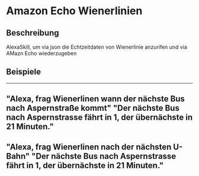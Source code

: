 # Amazon Echo Wienerlinien

## Beschreibung

AlexaSkill, um via json die Echtzeitdaten von Wienerlinie anzurifen und via AMazn Echo wiederzugeben

## Beispiele

---
"Alexa, frag Wienerlinen wann der nächste Bus nach Aspernstraße kommt"
"Der nächste Bus nach Aspernstrasse fährt in 1, der übernächste in 21 Minuten."
---
"Alexa, frag Wienerlinen nach der nächsten U-Bahn"
"Der nächste Bus nach Aspernstrasse fährt in 1, der übernächste in 21 Minuten."
---

